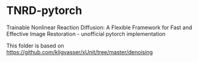 # TNRD-pytorch
Trainable Nonlinear Reaction Diffusion: A Flexible Framework for Fast and Effective Image Restoration - unofficial pytorch implementation 

This folder is based on https://github.com/kligvasser/xUnit/tree/master/denoising
